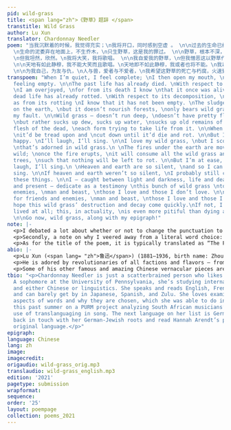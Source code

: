 ```yaml
---
pid: wild-grass
title: <span lang="zh">《野草》题辞 </span>
transtitle: Wild Grass
author: Lu Xun
translator: Chardonnay Needler
poem: "当我沉默着的时候，我觉得充实；\n我将开口，同时感到空虚 。 \n\n过去的生命已经死亡。我对于这死亡有大欢喜，\n因为我借此知道它曾经存活。\n死亡的生命已经朽腐。我对于这朽腐有大欢喜，\n因为我借此知道它还非空虚。
  \n生命的泥委弃在地面上，不生乔木，\n只生野草，这是我的罪过。 \n\n野草，根本不深，花叶不美，\n然而吸取露，吸取水，\n吸取陈死人的血和肉，\n各各夺取它的生存。\n当生存时，还是将遭践踏，\n将遭删刈，直至于死亡而朽腐。
  \n但我坦然，欣然。\n我将大笑，我将歌唱。 \n\n我自爱我的野草，\n但我憎恶这以野草作装饰的地面。 \n\n地火在地下运行，奔突；\n熔岩一旦喷出，将烧尽一切野草，\n以及乔木，于是并且无可朽腐。\n但我坦然，欣然。我将大笑，我将歌唱。
  \n\n天地有如此静穆，我不能大笑而且歌唱。\n天地即不如此静穆，我或者也将不能。\n我以这一丛野草，在明与暗，生与死，\n过去与未来之际，献于友与仇，人与兽，\n爱者与不爱者之前作证。
  \n\n为我自己，为友与仇，\n人与兽，爱者与不爱者，\n我希望这野草的死亡与朽腐，火速到来。\n要不然，我先就未曾生存，\n这实在比死亡与朽腐更其不幸。 \n去罢，野草，连着我的题辞！"
transpoem: "When I’m quiet, I feel complete; \nI then open my mouth, \nsimultaneously
  feeling empty. \n\nThe past life has already died. \nWith respect to its death,
  \nI am overjoyed, \nfor from its death I know \nthat it once was alive. \n\nThis
  dead life has already rotted. \nWith respect to its decomposition, \nI am overjoyed,
  as from its rotting \nI know that it has not been empty. \nThe sludge of life drips
  on the earth, \nbut it doesn’t nourish forests, \nonly bears wild grass, this is
  my fault. \n\nWild grass — doesn’t run deep, \ndoesn’t have pretty flowers or leaves,
  \nbut rather sucks up dew, sucks up water, \nsucks up old remains of the blood and
  flesh of the dead, \neach form trying to take life from it. \n\nWhen it was living,
  \nit’d be tread upon and \ncut down until it’d die and rot. \n\nBut I’m at ease,
  happy. \nI’ll laugh, I’ll sing. \n\nI love my wild grass, \nbut I scorn this ground
  \nthat’s adorned in wild grass.\n \nThe fires under the earth are moving, running
  wild; \nonce the fire erupts, \nit will consume all the wild grass and the tall
  trees, \nsuch that nothing will be left to rot. \n\nBut I’m at ease, happy. \nI’ll
  laugh, I’ll sing.\n \nHeaven and earth are so silent, \nand so I can’t laugh or
  sing. \n\nIf heaven and earth weren’t so silent, \nI probably still couldn’t do
  these things. \n\nI — caught between light and darkness, life and death, \npast
  and present — dedicate as a testimony \nthis bunch of wild grass \nto friends and
  enemies, \nman and beast, \nthose I love and those I don’t love. \n\nFor myself,
  for friends and enemies, \nman and beast, \nthose I love and those I do not: \nI
  hope this wild grass’ destruction and decay come quickly.\nIf not, I will not have
  lived at all; this, in actuality, \nis even more pitiful than dying and decaying.
  \n\nGo now, wild grass, along with my epigraph!"
note: |-
  <p>I debated a lot about whether or not to change the punctuation to something more widely accepted (no run ons, fragments, etc.), but to honor Lu Xun and his legacy of spearheading the vernacular movement in the early twentieth century, I figured I should make it as conversational as possible. This meant preserving — for the most part — fragments and unorthodox comma rules, as well as keeping vocabulary and sentence structures at a very colloquial level. His poem is very conversational, and thus I opted for the use of contractions, such as “I’ll” instead of “I shall” or even “I will” for <span lang= "zh">我将</span>, among others.</p>
  <p>Secondly, a note on why I veered away from a literal word choice: <span lang= "zh">吸取</span> literally translates to “absorb,” but I wanted to make the verb more active to personify the grass. Also, I felt that “absorb” wasn’t active enough to be used thrice in a row with the same biting tone the poem had — it dulled the energy. “Sucking” seemed good because the character <span lang= "zh">吸</span> is also used in the word for “straw,” <span lang= "zh">吸管</span>, and the image Lu presents in his poem is incredibly visceral while simultaneously whimsical. “Consume” felt too formal given Lu’s insistence on vernacular writing throughout his career.</p>
  <p>As for the title of the poem, it is typically translated as “The Foreword,” for it is both a poem as well as the foreword of Lu’s eponymous poetry book, <em>Wild Grass</em>. Since this is a standalone piece, I figured I should give it a standalone name. As for the tone, I tried to keep it ambivalent, as Lu Xun premises his book with this very morbid yet also playful introduction.</p>
abio: |-
  <p>Lu Xun (<span lang= "zh">鲁迅</span>) (1881–1936, birth name: Zhou Shuren <span lang= "zh">周树人</span>) is one of the most important — if not the most influential — early twentieth-century Chinese literati figures and essayists. Originally on a pre-med track, the Shaoxing, Zhejiang, native dropped out of Japanese medical school to pursue literature and heal his country with culture. One of the founding names of the modern Chinese vernacular movement, Lu sought to popularize poetry and novels that were written in the language the people spoke (<em>baihua wen</em>), instead of the antiquated Classical Chinese that employed gatekeeping grammatical structures and vocabulary. This made him one of the most popular of the twentieth century.</p>
  <p>He is adored by revolutionaries of all factions and flavors — from Chairman Mao to dissidents — and was politically ambiguous even though he was a definite Leftist. To illustrate this, he was the head of Shanghai’s League of Left-Wing Writers, but when the Chinese Communist Party asked him to write a novel of the communist revolution in rural China, he declined. He, along with other early twentieth-century Chinese writers, popularized writing about problems that plagued the common man, akin to the Realist movement of Gustave Flaubert and Émile Zola.</p>
  <p>Some of his other famous and amazing Chinese vernacular pieces are the short stories <span lang= "zh">《狂人日记》</span> (“A Madman’s Diary”) and <span lang= "zh">《阿Q正传》</span> (“A True Story of Ah Q”).</p>
tbio: "<p>Chardonnay Needler is just a scatterbrained person who likes languages.
  A sophomore at the University of Pennsylvania, she’s studying international relations
  and either Chinese or linguistics. She speaks and reads English, French, and Mandarin,
  and can barely get by in Japanese, Spanish, and Zulu. She loves examining the sociopolitical
  aspects of words and why they are chosen, which she was able to do in greater detail
  this past summer on a PURM project analyzing South African musicians’ and activists’
  use of translanguaging in song. The next language on her list is German, to get
  back in touch with her German-Jewish roots and read Hannah Arendt’s pieces in their
  original language.</p>"
epigraph: 
language: Chinese
lang: zh
image: 
imagecredit: 
origaudio: wild-grass_orig.mp3
translaudio: wild-grass_english.mp3
edition: '2021'
pagetype: submission
wrapformat: 
sequence: 
order: '25'
layout: poempage
collection: poems_2021
---
```

